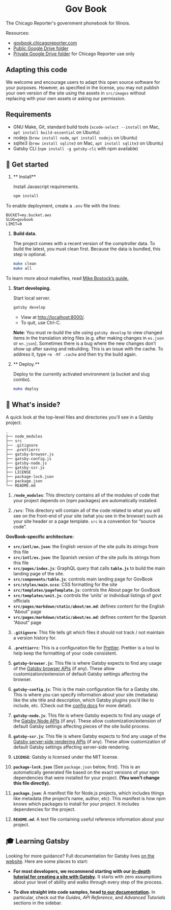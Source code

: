 <h1 align="center">
    Gov Book
</h1>

The Chicago Reporter's government phonebook for Illinois.

Resources:

* [govbook.chicagoreporter.com](https://govbook.chicagoreporter.com)
* [Public Google Drive folder](https://drive.google.com/open?id=1TOPJV777cxm63pN56ujRelKA9F-RymzG)
* [Private Google Drive folder](https://drive.google.com/drive/folders/19VgPYMBrVSXkCXu_cbm3XAdcvp7SVuvm) for Chicago Reporter use only

## Adapting this code

We welcome and encourage users to adapt this open source software for your purposes. However, as specified in the license, you may not publish your own version of the site using the assets in `src/images` without replacing with your own assets or asking our permission.

## Requirements

* GNU Make, Git, standard build tools (`xcode-select --install` on Mac, `apt install build-essential` on Ubuntu)
* nodejs (`brew install node`, `apt install nodejs` on Ubuntu)
* sqlite3 (`brew install sqlite3` on Mac, `apt install sqlite3` on Ubuntu)
* Gatsby CLI (`npm install -g gatsby-cli` with npm available)


## 🚀 Get started

1.  ** Install**

    Install Javascript requirements.

    ```sh
    npm install
    ```

To enable deployment, create a `.env` file with the lines:

```
BUCKET=my.bucket.aws
SLUG=govbook
LIMIT=0
```

1.  **Build data.**

    The project comes with a recent version of the comptroller data. To build the latest, you must clean first. Because the data is bundled, this step is optional.

    ```sh
    make clean
    make all
    ```
 To learn more about makefiles, read [Mike Bostock’s guide.](https://bost.ocks.org/mike/make/)

1.  **Start developing.**

    Start local server.

    ```sh
    gatsby develop
    ```
      * View at [http://localhost:8000/](http://localhost:8000/).
      * To quit, use Ctrl-C.

    **Note**: You must re-build the site using `gatsby develop` to view changed items in the translation string files (e.g. after making changes in `es.json` or `en.json`). Sometimes there is a bug where the new changes don’t show up after saving and rebuilding. This is an issue with the cache. To address it, type `rm -Rf .cache` and then try the build again.

2. ** Deploy.**

    Deploy to the currently activated environment (a bucket and slug combo).

    ```sh
    make deploy
    ```

## 🧐 What's inside?

A quick look at the top-level files and directories you'll see in a Gatsby project.

    .
    ├── node_modules
    ├── src
    ├── .gitignore
    ├── .prettierrc
    ├── gatsby-browser.js
    ├── gatsby-config.js
    ├── gatsby-node.js
    ├── gatsby-ssr.js
    ├── LICENSE
    ├── package-lock.json
    ├── package.json
    └── README.md

1.  **`/node_modules`**: This directory contains all of the modules of code that your project depends on (npm packages) are automatically installed.

2.  **`/src`**: This directory will contain all of the code related to what you will see on the front-end of your site (what you see in the browser) such as your site header or a page template. `src` is a convention for “source code”.

**GovBook-specific architecture:**
  * **`src/intl/en.json`**: the English version of the site pulls its strings from this file 
  * **`src/intl/es.json`**: the Spanish version of the site pulls its strings from this file 
  * **`src/pages/index.js`**: GraphQL query that calls **`table.js`** to build the main landing page of the site.
  * **`src/components/table.js`**: controls main landing page for GovBook
  * **`src/styles/main.scss`**: CSS formatting for the site
  * **`src/templates/pageTemplate.js`**: controls the About page for GovBook
  * **`src/templates/unit.js`**: controls the ‘units’ or individual listings of govt officials
  * **`src/pages/markdown/static/about/en.md`**:  defines content for the English “About” page
  * **`src/pages/markdown/static/about/es.md`**:  defines content for the Spanish “About” page

3.  **`.gitignore`**: This file tells git which files it should not track / not maintain a version history for.

4.  **`.prettierrc`**: This is a configuration file for [Prettier](https://prettier.io/). Prettier is a tool to help keep the formatting of your code consistent.

5.  **`gatsby-browser.js`**: This file is where Gatsby expects to find any usage of the [Gatsby browser APIs](https://www.gatsbyjs.org/docs/browser-apis/) (if any). These allow customization/extension of default Gatsby settings affecting the browser.

6.  **`gatsby-config.js`**: This is the main configuration file for a Gatsby site. This is where you can specify information about your site (metadata) like the site title and description, which Gatsby plugins you’d like to include, etc. (Check out the [config docs](https://www.gatsbyjs.org/docs/gatsby-config/) for more detail).

7.  **`gatsby-node.js`**: This file is where Gatsby expects to find any usage of the [Gatsby Node APIs](https://www.gatsbyjs.org/docs/node-apis/) (if any). These allow customization/extension of default Gatsby settings affecting pieces of the site build process.

8.  **`gatsby-ssr.js`**: This file is where Gatsby expects to find any usage of the [Gatsby server-side rendering APIs](https://www.gatsbyjs.org/docs/ssr-apis/) (if any). These allow customization of default Gatsby settings affecting server-side rendering.

9.  **`LICENSE`**: Gatsby is licensed under the MIT license.

10. **`package-lock.json`** (See `package.json` below, first). This is an automatically generated file based on the exact versions of your npm dependencies that were installed for your project. **(You won’t change this file directly).**

11. **`package.json`**: A manifest file for Node.js projects, which includes things like metadata (the project’s name, author, etc). This manifest is how npm knows which packages to install for your project. It includes dependencies for the project.

12. **`README.md`**: A text file containing useful reference information about your project.



## 🎓 Learning Gatsby

Looking for more guidance? Full documentation for Gatsby lives [on the website](https://www.gatsbyjs.org/). Here are some places to start:

- **For most developers, we recommend starting with our [in-depth tutorial for creating a site with Gatsby](https://www.gatsbyjs.org/tutorial/).** It starts with zero assumptions about your level of ability and walks through every step of the process.

- **To dive straight into code samples, head [to our documentation](https://www.gatsbyjs.org/docs/).** In particular, check out the _Guides_, _API Reference_, and _Advanced Tutorials_ sections in the sidebar.
